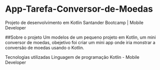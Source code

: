 # App-Tarefa-Conversor-de-Moedas
Projeto de desenvolvimento em Kotlin  Santander Bootcamp | Mobile Developer

##Sobre o projeto
Um modelos de um pequeno projeto em Kotlin, um mini conversor de moedas, obejetivo foi criar um mini app onde iria monstrar a conversão de moedas usando o Kotlin.

Tecnologias utilizadas
Linguagem de programação Kotlin - Mobile Developer
